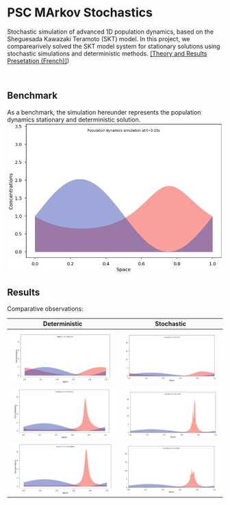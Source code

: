 # PSC MArkov Stochastics

Stochastic simulation of advanced 1D population dynamics, based on the Sheguesada Kawazaki Teramoto (SKT) model.
In this project, we comparearively solved the SKT model system for stationary solutions using stochastic simulations and deterministic methods. [[Theory and Results Presetation (French)]](./misc/PSC.pdf))


<br>


## Benchmark

As a benchmark, the simulation hereunder represents the population dynamics stationary and deterministic solution.
![Population dynamics simulation](./misc/SKT.gif)


## Results

Comparative observations:

Deterministic | Stochastic
--- | ---
![Population dynamics simulation](./misc/detbeg.png) | ![Population dynamics simulation](./misc/stobeg.png)
![Population dynamics simulation](./misc/detmid.png) | ![Population dynamics simulation](./misc/stolid.png)
![Population dynamics simulation](./misc/detend.png) | ![Population dynamics simulation](./misc/stoend.png)










